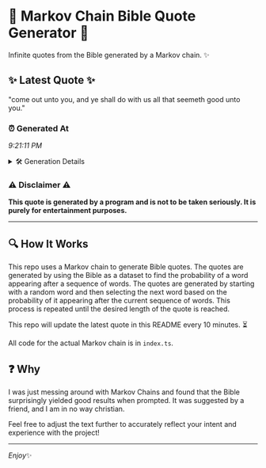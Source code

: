 # 📖 Markov Chain Bible Quote Generator 📖

Infinite quotes from the Bible generated by a Markov chain. ✨

## ✨ Latest Quote ✨
"come out unto you, and ye shall do with us all that seemeth good unto you."

### ⏰ Generated At
*9:21:11 PM*

<details>
    <summary>🛠️ Generation Details</summary>
    <p>
        <strong>🌱 Seed:</strong> come<br>
        <strong>🔄 Iterations:</strong> 15<br>
        <strong>📜 Context History:</strong><br>[ come ]: out<br>[ come, out ]: unto<br>[ come, out, unto ]: you,<br>[ come, out, unto, you, ]: and<br>[ come, out, unto, you,, and ]: ye<br>[ come, out, unto, you,, and, ye ]: shall<br>[ out, unto, you,, and, ye, shall ]: do<br>[ unto, you,, and, ye, shall, do ]: with<br>[ you,, and, ye, shall, do, with ]: us<br>[ and, ye, shall, do, with, us ]: all<br>[ ye, shall, do, with, us, all ]: that<br>[ shall, do, with, us, all, that ]: seemeth<br>[ do, with, us, all, that, seemeth ]: good<br>[ with, us, all, that, seemeth, good ]: unto<br>[ us, all, that, seemeth, good, unto ]: you.<br>
    </p>
</details>

### ⚠️ Disclaimer ⚠️
**This quote is generated by a program and is not to be taken seriously. It is purely for entertainment purposes.**

---

## 🔍 How It Works

This repo uses a Markov chain to generate Bible quotes. The quotes are generated by using the Bible as a dataset to find the probability of a word appearing after a sequence of words. The quotes are generated by starting with a random word and then selecting the next word based on the probability of it appearing after the current sequence of words. This process is repeated until the desired length of the quote is reached.

This repo will update the latest quote in this README every 10 minutes. ⏳

All code for the actual Markov chain is in `index.ts`.

## ❓ Why

I was just messing around with Markov Chains and found that the Bible surprisingly yielded good results when prompted. 
It was suggested by a friend, and I am in no way christian.

Feel free to adjust the text further to accurately reflect your intent and experience with the project!

---

*Enjoy*✨
